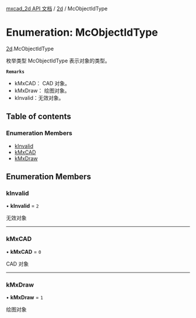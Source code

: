 [mxcad_2d API 文档](../README.md) / [2d](../modules/2d.md) / McObjectIdType

# Enumeration: McObjectIdType

[2d](../modules/2d.md).McObjectIdType

枚举类型 McObjectIdType 表示对象的类型。

**`Remarks`**

- kMxCAD：  CAD 对象。
- kMxDraw： 绘图对象。
- kInvalid：无效对象。

## Table of contents

### Enumeration Members

- [kInvalid](2d.McObjectIdType.md#kinvalid)
- [kMxCAD](2d.McObjectIdType.md#kmxcad)
- [kMxDraw](2d.McObjectIdType.md#kmxdraw)

## Enumeration Members

### kInvalid

• **kInvalid** = ``2``

无效对象

___

### kMxCAD

• **kMxCAD** = ``0``

CAD 对象

___

### kMxDraw

• **kMxDraw** = ``1``

绘图对象
